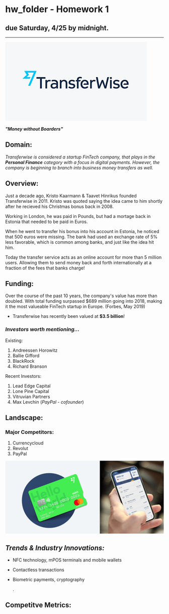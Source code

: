 
# hw_folder - Homework 1


##  due Saturday, 4/25 by midnight. 
---


![Transferwise](Transferwise.png)

***"Money without Boarders"***



## **Domain:** 

 *Transferwise is considered a startup FinTech company, that plays in the **Personal Finance** category with a focus in digital payments. However, the company is beginning to branch into business money transfers as well.*

## **Overview:**
    
Just a decade ago, Kristo Kaarmann & Taavet Hinrikus founded Transferwise in 2011. Kristo was quoted saying the idea came to him shortly after he recieved his Christmas bonus back in 2008.

Working in London, he was paid in Pounds, but had a mortage back in Estonia that needed to be paid in Euros.

When he went to transfer his bonus into his account in Estonia, he noticed that 500 euros were missing. The bank had used an exchange rate of 5% less favorable, which is common among banks, and just like the idea hit him.

Today the transfer service acts as an online account for more than 5 million users. Allowing them to send money back and forth internationally at a fraction of the fees that banks charge!


 


## **Funding:** 

Over the course of the past 10 years, the company's value has more than doubled. With total funding surpassed $689 million going into 2018, making it the most valueable FinTech startup in Europe. (Forbes, May 2019) 

* Transferwise has recently been valued at **$3.5 billion**! 

### *Investors worth mentioning...*

Existing:

1. Andreessen Horowitz 
2. Ballie Gifford 
3. BlackRock
4. Richard Branson

Recent Investors:

1. Lead Edge Capital 
2. Lone Pine Capital 
3. Vitruvian Partners
4. Max Levchin (*PayPal - cofounder*)




## **Landscape:**

### Major Competitors:

1. Currencycloud
2. Revolut
3. PayPal




![](foreign_debtcard.jpg)

## *Trends & Industry Innovations:*

* NFC technology, mPOS terminals and mobile wallets 
* Contactless transactions
* Biometric payments, cryptography



    .
## **Competitve Metrics:**

